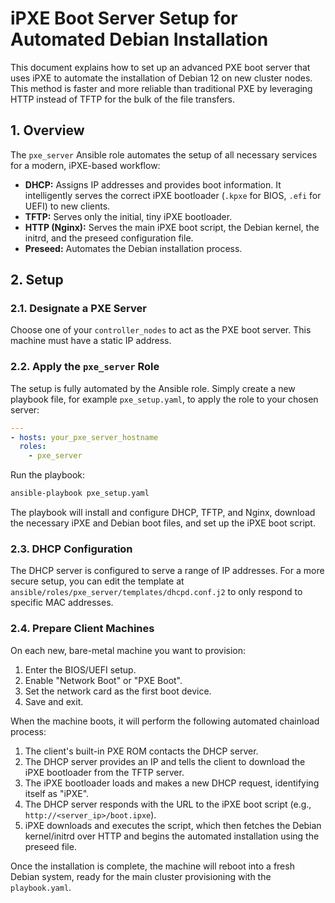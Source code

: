 # iPXE Boot Server Setup for Automated Debian Installation

This document explains how to set up an advanced PXE boot server that uses iPXE to automate the installation of Debian 12 on new cluster nodes. This method is faster and more reliable than traditional PXE by leveraging HTTP instead of TFTP for the bulk of the file transfers.

## 1. Overview

The `pxe_server` Ansible role automates the setup of all necessary services for a modern, iPXE-based workflow:

- **DHCP:** Assigns IP addresses and provides boot information. It intelligently serves the correct iPXE bootloader (`.kpxe` for BIOS, `.efi` for UEFI) to new clients.
- **TFTP:** Serves only the initial, tiny iPXE bootloader.
- **HTTP (Nginx):** Serves the main iPXE boot script, the Debian kernel, the initrd, and the preseed configuration file.
- **Preseed:** Automates the Debian installation process.

## 2. Setup

### 2.1. Designate a PXE Server

Choose one of your `controller_nodes` to act as the PXE boot server. This machine must have a static IP address.

### 2.2. Apply the `pxe_server` Role

The setup is fully automated by the Ansible role. Simply create a new playbook file, for example `pxe_setup.yaml`, to apply the role to your chosen server:

```yaml
---
- hosts: your_pxe_server_hostname
  roles:
    - pxe_server
```

Run the playbook:

```bash
ansible-playbook pxe_setup.yaml
```

The playbook will install and configure DHCP, TFTP, and Nginx, download the necessary iPXE and Debian boot files, and set up the iPXE boot script.

### 2.3. DHCP Configuration

The DHCP server is configured to serve a range of IP addresses. For a more secure setup, you can edit the template at `ansible/roles/pxe_server/templates/dhcpd.conf.j2` to only respond to specific MAC addresses.

### 2.4. Prepare Client Machines

On each new, bare-metal machine you want to provision:

1. Enter the BIOS/UEFI setup.
2. Enable "Network Boot" or "PXE Boot".
3. Set the network card as the first boot device.
4. Save and exit.

When the machine boots, it will perform the following automated chainload process:

1. The client's built-in PXE ROM contacts the DHCP server.
2. The DHCP server provides an IP and tells the client to download the iPXE bootloader from the TFTP server.
3. The iPXE bootloader loads and makes a new DHCP request, identifying itself as "iPXE".
4. The DHCP server responds with the URL to the iPXE boot script (e.g., `http://<server_ip>/boot.ipxe`).
5. iPXE downloads and executes the script, which then fetches the Debian kernel/initrd over HTTP and begins the automated installation using the preseed file.

Once the installation is complete, the machine will reboot into a fresh Debian system, ready for the main cluster provisioning with the `playbook.yaml`.
